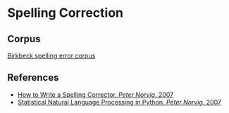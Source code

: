# Spelling Correction

## Corpus

[Birkbeck spelling error corpus]()

## References

* [How to Write a Spelling Corrector. _Peter Norvig_. 2007](http://norvig.com/spell-correct.html)
* [Statistical Natural Language Processing in Python. _Peter Norvig_. 2007](http://nbviewer.jupyter.org/url/norvig.com/ipython/How%20to%20Do%20Things%20with%20Words.ipynb)